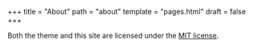 +++
title = "About"
path = "about"
template = "pages.html"
draft = false
+++

Both the theme and this site are licensed under the [MIT license](https://opensource.org/licenses/MIT).